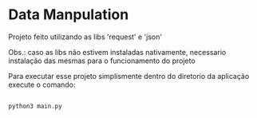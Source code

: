 # Data Manpulation

Projeto feito utilizando as libs 'request' e 'json'

Obs.: caso as libs não estivem instaladas nativamente, necessario instalação das mesmas para o funcionamento do projeto

Para executar esse projeto simplismente dentro do diretorio da aplicação execute o comando:
```sh

python3 main.py

```